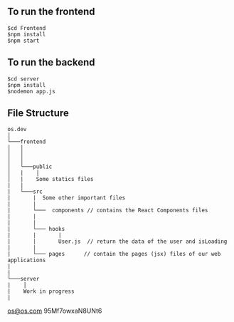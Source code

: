 ## To run the frontend
```
$cd Frontend
$npm install
$npm start
```

## To run the backend
```
$cd server
$npm install
$nodemon app.js
```

## File Structure
```
os.dev
│   
└───frontend
│   │   
│   │  
│   │
│   └───public
│   |    │   
│   |    Some statics files  
|   |             
|   └───src         
|       |  Some other important files    
|       |      
|       └───  components // contains the React Components files   
|       |
|       |
|       └─── hooks   
|       |       |
|       |       User.js  // return the data of the user and isLoading
|       |
|       └─── pages      // contain the pages (jsx) files of our web applications
|
|
└───server
|    │   
|    Work in progress   
|

```
os@os.com
95Mf7owxaN8UNt6
